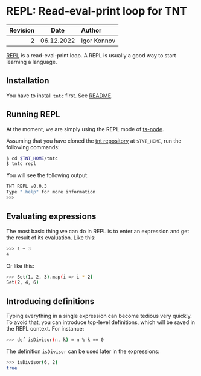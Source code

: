 # REPL: Read-eval-print loop for TNT

| Revision | Date       | Author           |
| -------: | :--------: | :--------------- |
| 2        | 06.12.2022 | Igor Konnov      |

[REPL][] is a read-eval-print loop. A REPL is usually a good way to start
learning a language.

## Installation

You have to install `tntc` first. See [README](../tntc/README.md).

## Running REPL

At the moment, we are simply using the REPL mode of [ts-node][].

Assuming that you have cloned the [tnt repository][] at `$TNT_HOME`, run the
following commands:

```sh
$ cd $TNT_HOME/tntc
$ tntc repl
```

You will see the following output:

```sh
TNT REPL v0.0.3
Type ".help" for more information
>>>
```

## Evaluating expressions

The most basic thing we can do in REPL is to enter an expression and get the
result of its evaluation. Like this: 

```sh
>>> 1 + 3
4
```

Or like this:

```sh
>>> Set(1, 2, 3).map(i => i * 2)
Set(2, 4, 6)
```

## Introducing definitions

Typing everything in a single expression can become tedious very quickly.  To
avoid that, you can introduce top-level definitions, which will be saved in the
REPL context. For instance:

```sh
>>> def isDivisor(n, k) = n % k == 0

```

The definition `isDivisor` can be used later in the expressions:

```sh
>>> isDivisor(6, 2)
true
```


[tnt repository]: https://github.com/informalsystems/tnt
[ts-node]: https://github.com/TypeStrong/ts-node
[REPL]: https://en.wikipedia.org/wiki/Read%E2%80%93eval%E2%80%93print_loop
